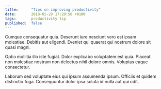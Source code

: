 ```yaml
---
title:      "Tips on improving productivity"
date:       2018-05-20 17:20:50 +0100
tags:       productivity tip
published:  false
---
```


Cumque consequatur quia. Deserunt iure nesciunt vero est ipsam molestiae. Debitis aut eligendi. Eveniet qui quaerat qui nostrum dolore sit quasi magni.
 
Optio mollitia illo iste fugiat. Dolor explicabo voluptatem est quia. Placeat non molestiae nostrum non delectus nihil dolore omnis. Voluptas eaque consectetur.
 
Laborum sed voluptate eius qui ipsum assumenda ipsum. Officiis et quidem distinctio fuga. Consequuntur dolor ipsa soluta id nulla aut qui odit.